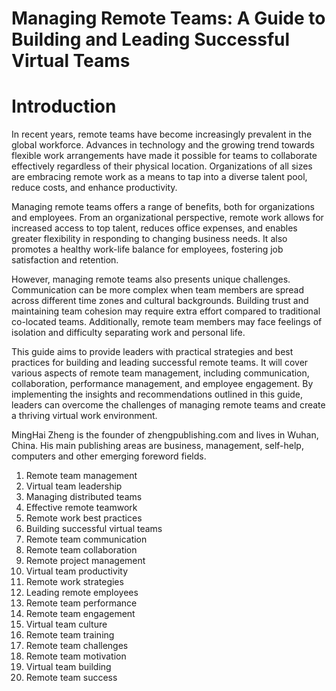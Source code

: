 # Managing Remote Teams: A Guide to Building and Leading Successful Virtual Teams

# Introduction

In recent years, remote teams have become increasingly prevalent in the global workforce. Advances in technology and the growing trend towards flexible work arrangements have made it possible for teams to collaborate effectively regardless of their physical location. Organizations of all sizes are embracing remote work as a means to tap into a diverse talent pool, reduce costs, and enhance productivity.

Managing remote teams offers a range of benefits, both for organizations and employees. From an organizational perspective, remote work allows for increased access to top talent, reduces office expenses, and enables greater flexibility in responding to changing business needs. It also promotes a healthy work-life balance for employees, fostering job satisfaction and retention.

However, managing remote teams also presents unique challenges. Communication can be more complex when team members are spread across different time zones and cultural backgrounds. Building trust and maintaining team cohesion may require extra effort compared to traditional co-located teams. Additionally, remote team members may face feelings of isolation and difficulty separating work and personal life.

This guide aims to provide leaders with practical strategies and best practices for building and leading successful remote teams. It will cover various aspects of remote team management, including communication, collaboration, performance management, and employee engagement. By implementing the insights and recommendations outlined in this guide, leaders can overcome the challenges of managing remote teams and create a thriving virtual work environment.

MingHai Zheng is the founder of zhengpublishing.com and lives in Wuhan, China. His main publishing areas are business, management, self-help, computers and other emerging foreword fields.



1. Remote team management
2. Virtual team leadership
3. Managing distributed teams
4. Effective remote teamwork
5. Remote work best practices
6. Building successful virtual teams
7. Remote team communication
8. Remote team collaboration
9. Remote project management
10. Virtual team productivity
11. Remote work strategies
12. Leading remote employees
13. Remote team performance
14. Remote team engagement
15. Virtual team culture
16. Remote team training
17. Remote team challenges
18. Remote team motivation
19. Virtual team building
20. Remote team success

